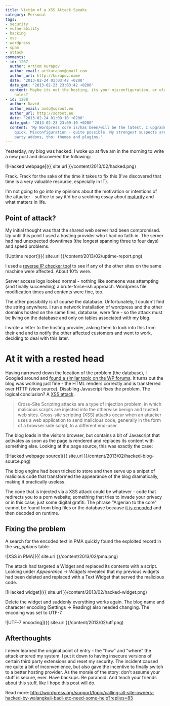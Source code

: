 ```yaml
---
title: Victim of a XSS Attack Speaks
category: Personal
tags:
- security
- vulnerability
- hacking
- xss
- wordpress
- spam
- attack
comments:
- id: 1207
  author: Artjom Kurapov
  author_email: artkurapov@gmail.com
  author_url: http://kurapov.name
  date: '2013-02-24 01:03:42 +0200'
  date_gmt: '2013-02-23 23:03:42 +0200'
  content: Maybe its not the hosting, its your misconfiguration, or old Wordpress
    holes?
- id: 1208
  author: David
  author_email: ando@sqroot.eu
  author_url: http://sqroot.eu
  date: '2013-02-24 01:09:10 +0200'
  date_gmt: '2013-02-23 23:09:10 +0200'
  content: 'My Wordpress core is/has been/will be the latest, I upgrade relatively
    quick. Misconfiguration - quite possible. My strongest suspects are still 3rd
    party addons, tho: themes and plugins.'
---
```


Yesterday, my blog was hacked. I woke up at five am in the morning to write a new post and discovered the following:

![Hacked webpage]({{ site.url }}/content/2013/02/hacked.png)

Frack. Frack for the sake of the time it takes to fix this (I've discovered that time is a very valuable resource, especially in IT).

I'm not going to go into my opinions about the motivation or intentions of the attacker - suffice to say it'd be a scolding essay about <a href="http://www.youtube.com/watch?v=IHJVolaC8pw">maturity</a> and what matters in life.

<h2>Point of attack?</h2>

My initial thought was that the shared web server had been compromised. Up until this point I used a hosting provider who I had no faith in. The server had had unexpected downtimes (the longest spanning three to four days) and speed problems.

![Uptime report]({{ site.url }}/content/2013/02/uptime-report.png)

I used a <a href="http://www.yougetsignal.com/tools/web-sites-on-web-server/">reverse IP checker tool</a> to see if any of the other sites on the same machine were affected. About 10% were.

Server access logs looked normal - nothing like someone was attempting (and finally succeeding) a brute-force-ish approach. Wordpress file modification times and contents were fine, too.

The other possibility is of course the database. Unfortunately, I couldn't find the string anywhere. I run a network installation of wordpress and the other domains hosted on the same files, database, were fine - so the attack must be living on the database and only on tables associated with my blog.

I wrote a letter to the hosting provider, asking them to look into this from their end and to notify the other affected customers and went to work, deciding to deal with this later.

<h1>At it with a rested head</h1>

Having narrowed down the location of the problem (the database), I Googled around and <a href="http://wordpress.org/support/topic/website-repeatedly-hacked">found a similar topic on the WP forums</a>. It turns out the blog was working just fine - the HTML renders correctly and is transferred over HTTP (view source). Disabling Javascript fixes the problem. The logical conclusion? A <a href="http://blog.sucuri.net/2012/10/wordpress-themes-xss-vulnerabilities-and-secure-coding-practices.html">XSS attack</a>.

> Cross-Site Scripting attacks are a type of injection problem, in which malicious scripts are injected into the otherwise benign and trusted web sites. Cross-site scripting (XSS) attacks occur when an attacker uses a web application to send malicious code, generally in the form of a browser side script, to a different end-user.

The blog loads in the visitors browser, but contains a bit of Javascript that activates as soon as the page is rendered and replaces its content with something else. Looking at the page source, this was exactly the case:

![Hacked webpage source]({{ site.url }}/content/2013/02/hacked-blog-source.png)

The blog engine had been tricked to store and then serve up a snipet of malicious code that transformed the appearance of the blog dramatically, making it practically useless.

The code that is injected via a XSS attack could be whatever - code that redirects you to a porn website; something that tries to invade your privacy or in this case, just some digital grafiti. The phrase "Algerian to the core" cannot be found from blog files or the database because <a href="http://scriptasylum.com/tutorials/encode-decode.html">it is encoded</a> and then decoded on runtime.

<h2>Fixing the problem</h2>

A search for the encoded text in PMA quickly found the exploited record in the <em>wp_options</em> table.

![XSS in PMA]({{ site.url }}/content/2013/02/pma.png)

The attack had targeted a Widget and replaced its contents with a script. Looking under <em>Appearance -&gt; Widgets</em> revealed that my previous widgets had been deleted and replaced with a Text Widget that served the malicious code.

![Hacked widget]({{ site.url }}/content/2013/02/hacked-widget.png)

Delete the widget and suddenly everything works again. The blog name and character encoding (Settings -> Reading) also needed changing. The encoding was set to UTF-7.

![UTF-7 encoding]({{ site.url }}/content/2013/02/utf.png)

<h2>Afterthoughts</h2>

I never learned the original point of entry - the "how" and "where" the attack entered my system. I put it down to having insecure versions of certain third party extensions and reset my security. The incident caused me quite a bit of inconvenience, but also gave the incentive to finally switch to a better hosting provider. As the morale of the story: don't assume your stuff is secure, ever. Have backups. Be paranoid. And teach your friends about this stuff, like I hope this post will do.

Read more: <a href="http://wordpress.org/support/topic/calling-all-site-owners-hacked-by-walangkaji-badi-etc-need-some-help?replies=83">http://wordpress.org/support/topic/calling-all-site-owners-hacked-by-walangkaji-badi-etc-need-some-help?replies=83</a>

